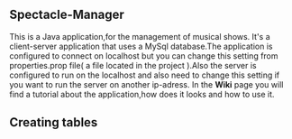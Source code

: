 ## Spectacle-Manager

This is a Java application,for the management of musical shows.
It's a  client-server application that uses a MySql database.The application is configured to connect on localhost
but you can change this setting from properties.prop file( a file located in the project ).Also the server is configured to run on the localhost and also need to change this setting if you want to run the server on another ip-adress.
In the **Wiki** page you will find a tutorial about the application,how does it looks and how to use it.

## Creating tables

